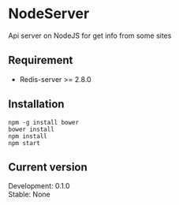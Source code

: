 NodeServer
==========

Api server on NodeJS for get info from some sites

Requirement
-----------

 - Redis-server >= 2.8.0

Installation
------------

    npm -g install bower
	bower install
	npm install
	npm start

Current version
---------------

Development: 0.1.0 <br/>
Stable: None

